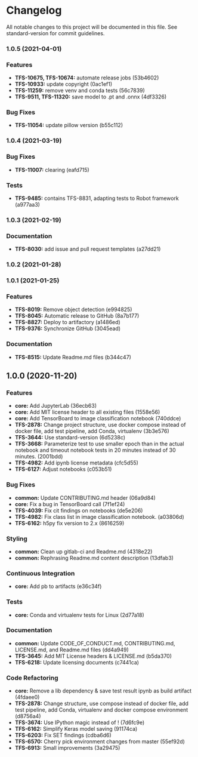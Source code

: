 # Changelog

All notable changes to this project will be documented in this file. See standard-version for commit guidelines.

### 1.0.5 (2021-04-01)


### Features

* **TFS-10675, TFS-10674:** automate release jobs (53b4602)
* **TFS-10933:** update copyright (0ac1ef1)
* **TFS-11259:** remove venv and conda tests (56c7839)
* **TFS-9511, TFS-11320:** save model to .pt and .onnx (4df3326)


### Bug Fixes

* **TFS-11054:** update pillow version (b55c112)

### 1.0.4 (2021-03-19)


### Bug Fixes

* **TFS-11007:** clearing (eafd715)


### Tests

* **TFS-9485:** contains TFS-8831, adapting tests to Robot framework (a977aa3)

### 1.0.3 (2021-02-19)


### Documentation

* **TFS-8030:** add issue and pull request templates (a27dd21)

### 1.0.2 (2021-01-28)

### 1.0.1 (2021-01-25)


### Features

* **TFS-8019:** Remove object detection (e994825)
* **TFS-8045:** Automatic release to GitHub (8a7b177)
* **TFS-8827:** Deploy to artifactory (a1486ed)
* **TFS-9376:** Synchronize GitHub (3045ead)


### Documentation

* **TFS-8515:** Update Readme.md files (b344c47)

## 1.0.0 (2020-11-20)


### Features

* **core:** Add JupyterLab (36ecb63)
* **core:** Add MIT license header to all existing files (1558e56)
* **core:** Add TensorBoard to image classification notebook (740ddce)
* **TFS-2878:** Change project structure, use docker compose instead of docker file, add test pipeline, add Conda, virtualenv (3b3e576)
* **TFS-3644:** Use standard-version (6d5238c)
* **TFS-3668:** Parameterize test to use smaller epoch than in the actual notebook and timeout notebook tests in 20 minutes instead of 30 minutes. (2001bdd)
* **TFS-4982:** Add ipynb license metadata (cfc5d55)
* **TFS-6127:** Adjust notebooks (c053b51)


### Bug Fixes

* **common:** Update CONTRIBUTING.md header (06a9d84)
* **core:** Fix a bug in TensorBoard call (7f1ef24)
* **TFS-4039:** Fix cit findings on notebooks (de5e206)
* **TFS-4982:** Fix class list in image classification notebook. (a03806d)
* **TFS-6162:** h5py fix version to 2.x (8616259)


### Styling

* **common:** Clean up gitlab-ci and Readme.md (4318e22)
* **common:** Rephrasing Readme.md content description (13dfab3)


### Continuous Integration

* **core:** Add pb to artifacts (e36c34f)


### Tests

* **core:** Conda and virtualenv tests for Linux (2d77a18)


### Documentation

* **common:** Update CODE_OF_CONDUCT.md, CONTRIBUTING.md, LICENSE.md, and Readme.md files (dd4a949)
* **TFS-3645:** Add MIT License headers & LICENSE.md (b5da370)
* **TFS-6218:** Update licensing documents (c7441ca)


### Code Refactoring

* **core:** Remove a lib dependency & save test result ipynb as build artifact (4fdaee0)
* **TFS-2878:** Change structure, use compose instead of docker file, add test pipeline, add Conda, virtualenv and docker compose environment (d8756a4)
* **TFS-3674:** Use IPython magic instead of ! (7d6fc9e)
* **TFS-6162:** Simplify Keras model saving (91174ca)
* **TFS-6203:** Fix SET findings (cdba6d6)
* **TFS-6570:** Cherry pick environment changes from master (55ef92d)
* **TFS-6913:** Small improvements (3a29475)